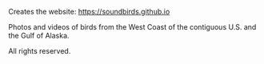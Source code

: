 
Creates the website: https://soundbirds.github.io

Photos and videos of birds from the West Coast of the contiguous U.S. and the Gulf of Alaska.

All rights reserved.
